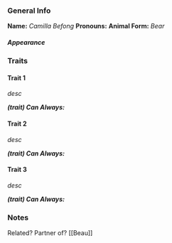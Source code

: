 ### General Info
**Name:** *Camilla Befong*
**Pronouns:** 
**Animal Form:** *Bear*
##### Appearance

### Traits
#### Trait 1
*desc*

***(trait) Can Always:***
#### Trait 2
*desc*

***(trait) Can Always:***
#### Trait 3
*desc*

***(trait) Can Always:***
### Notes
Related? Partner of? [[Beau]]